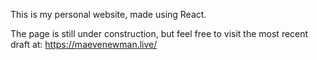 This is my personal website, made using React.

The page is still under construction, but feel free to visit the most recent draft at: https://maevenewman.live/